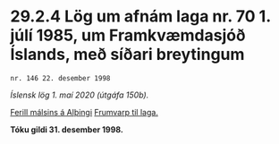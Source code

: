 # 29.2.4 Lög um afnám laga nr. 70 1. júlí 1985, um Framkvæmdasjóð Íslands, með síðari breytingum

`nr. 146 22. desember 1998`

_Íslensk lög 1. maí 2020 (útgáfa 150b)._

[Ferill málsins á Alþingi](https://www.althingi.is/thingstorf/thingmalalistar-eftir-thingum/ferill/?ltg=123&mnr=123)
[Frumvarp til laga.](https://www.althingi.is/altext/123/s/0123.html)

**Tóku gildi 31. desember 1998.**

